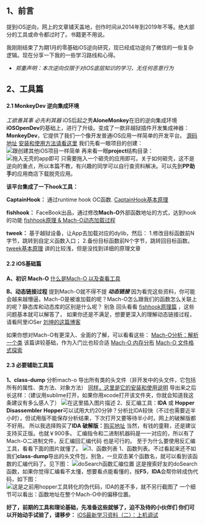 ## 1、前言
提到iOS逆向，网上的文章铺天盖地，创作时间从2014年到2019年不等。绝大部分的工具或命令都过时了。书籍更不用说。

我刚刚结束了为期1月的零基础iOS逆向研究，现已经成功逆向了微信的一些复杂逻辑。现在分享一下我的一些学习路线和心得。

* _郑重声明：本次逆向仅限于对iOS底层知识的学习，无任何恶意行为_ 

## 2、工具篇
#### 2.1 MonkeyDev 逆向集成环境
_工欲善其事 必先利其器_
iOS后起之秀**AloneMonkey**在旧的逆向集成环境**iOSOpenDev**的基础上，进行了升级。变成了一款非越狱插件开发集成神器：**MonkeyDev**，它提供了我们一个像开发普通iOS应用一样简单的开发平台。
[源码地址](https://github.com/AloneMonkey/MonkeyDev)
[安装和使用方法请看这里](http://www.alonemonkey.com/2017/07/12/monkeydev-without-jailbreak/)
我们先看一眼项目的创建：
![跟创建其他iOS项目一样简单](https://img-blog.csdnimg.cn/20190912160625684.png?x-oss-process=image/watermark,type_ZmFuZ3poZW5naGVpdGk,shadow_10,text_aHR0cHM6Ly9ibG9nLmNzZG4ubmV0L3UwMTIyNDE1NTI=,size_16,color_FFFFFF,t_70)
再来看一眼**project**结构目录：
![拖入无壳的app即可](https://img-blog.csdnimg.cn/20190912160724779.png?x-oss-process=image/watermark,type_ZmFuZ3poZW5naGVpdGk,shadow_10,text_aHR0cHM6Ly9ibG9nLmNzZG4ubmV0L3UwMTIyNDE1NTI=,size_16,color_FFFFFF,t_70)
只需要拖入一个砸壳的应用即可。关于如何砸壳，这不是逆向的重点，所以本篇不教，有兴趣的同学可以自行查资料解决。可以先到**PP助手**的应用商店下载脱壳应用。

**该平台集成了一下hook工具：**

**CaptainHook：**
通过runtime hook OC函数. [CaptainHook基本原理](https://www.jianshu.com/p/8834b4ce8781)

**fishhook：** 
FaceBook出品，通过修改**Mach-O**外部函数地址的方式，达到hook的功能 [fishhook原理 & Mach-O动态加载过程](https://www.jianshu.com/p/4d86de908721)

**tweek：** 
基于越狱设备，让App去加载对应的dylib，然后：
1.修改目标函数前N字节，跳转到自定义函数入口；
2.备份目标函数前N个字节，跳转回目标函数。
[tweek基本原理](https://www.jianshu.com/p/00eb4eab36ef) 讲的比较浅，但是没找到详细的原理文章


#### 2.2 iOS基础篇
**A、初识 Mach-O**
[什么是Mach-O 以及查看工具](https://www.jianshu.com/p/7040dd1396f7)

**B、动态链接过程**
提到Mach-O就不得不提 _**动态链接**_
因为看完这些资料，你可能会越来越懵逼，Mach-O是被谁加载的呢？Mach-O怎么跟我们的函数怎么关联上的呢？静态库和动态库的区别是什么呢？
别急 回头看看 [fishhook原理篇](https://www.jianshu.com/p/4d86de908721) ，这些问题基本就可以解答了，
如果你还是不满足，想要更深入的理解动态链接过程，请看阿里iOSer [刘坤的这篇博客](https://blog.cnbluebox.com/blog/2017/10/12/dyld2/)

如果你想对Mach-O有更深入、全面的了解，可以看看这些：
[Mach-O分析：解析一个类](https://www.jianshu.com/p/ef8f7ed2e016) 该篇讲较基础，作为入门比也较合适
[Mach-O 内存分布](https://wenghengcong.com/posts/f13a5377/) 
[Mach-O 文件格式探索](https://github.com/Desgard/iOS-Source-Probe/blob/master/C/mach-o/Mach-O%20%E6%96%87%E4%BB%B6%E6%A0%BC%E5%BC%8F%E6%8E%A2%E7%B4%A2.md)


#### 2.3 必要辅助工具篇
**1、class-dump** 分析mach-o 导出所有类的头文件（非开发中的头文件，它包括所有的属性、类方法、对象方法）
[同样，这里是它的安装和使用说明](https://www.jianshu.com/p/ec62d78fe859)
导出来之后 长这样：（建议用sublime打开，如果你用xcode打开该文件夹，你就会知道我这条建议有多么感人了）
![在这里插入图片描述](https://img-blog.csdnimg.cn/20190912175527209.png?x-oss-process=image/watermark,type_ZmFuZ3poZW5naGVpdGk,shadow_10,text_aHR0cHM6Ly9ibG9nLmNzZG4ubmV0L3UwMTIyNDE1NTI=,size_16,color_FFFFFF,t_70)
2、反汇编工具：**IDA** 或 **Hopper Disassembler**
**Hopper**可以试用大约20分钟？分析比IDA较快（不过也需要近半小时），但试用版不能保存分析结果，下次打开又要等待半小时。网上的破解版都不好用。
所以我选择购买了**IDA 破解版：**[购买地址](https://www.macdown.com/mac/734.html)
当然，有钱的童鞋，还是建议支持买正版。也就￥900多。
汇编指令和二进制机器码是一一对应的，所以有了Mach-O二进制文件，反汇编回汇编代码 也是可行的。
至于为什么要使用反汇编工具，看看下面的图片就懂了。
![1、函数列表](https://img-blog.csdnimg.cn/20190912181013399.jpeg?x-oss-process=image/watermark,type_ZmFuZ3poZW5naGVpdGk,shadow_10,text_aHR0cHM6Ly9ibG9nLmNzZG4ubmV0L3UwMTIyNDE1NTI=,size_16,color_FFFFFF,t_70)
1、函数列表。不过看起来还不如我们**class-dump**导出的头文件包，别急，一旦双击某个函数名，就可以看到该函数的汇编代码了。见下图：
![doSearch函数汇编位置](https://img-blog.csdnimg.cn/2019091218132846.jpeg?x-oss-process=image/watermark,type_ZmFuZ3poZW5naGVpdGk,shadow_10,text_aHR0cHM6Ly9ibG9nLmNzZG4ubmV0L3UwMTIyNDE1NTI=,size_16,color_FFFFFF,t_70)
这是搜索好友的doSearch函数，如果你觉得汇编看不太懂，想要看点能看懂的，按**F5**，**IDA**会帮你转成伪代码，如下图：
![这是之前用hopper工具转化的伪代码，IDA的差不多，就不另行截图了](https://img-blog.csdnimg.cn/20190912181555770.jpeg?x-oss-process=image/watermark,type_ZmFuZ3poZW5naGVpdGk,shadow_10,text_aHR0cHM6Ly9ibG9nLmNzZG4ubmV0L3UwMTIyNDE1NTI=,size_16,color_FFFFFF,t_70)
一个细节可以看出：函数地址在整个Mach-O中的偏移位置。



**好了，前期的工具和理论基础，先准备这些就够了，迫不及待的小伙伴们 你们可以开始动手试验了，请移步：** [iOS最新学习资料（二）：上机调试](https://blog.csdn.net/u012241552/article/details/100778740)
